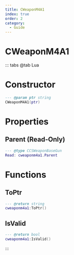 ```yaml
---
title: CWeaponM4A1
index: true
order: 2
category:
  - Guide
---
```


# CWeaponM4A1

::: tabs
@tab Lua
# Constructor
```lua
--- @param ptr string
CWeaponM4A1(ptr)
```
# Properties
## Parent (Read-Only)
```lua
--- @type CCSWeaponBaseGun
Read: cweaponm4a1.Parent
```
# Functions
## ToPtr
```lua
--- @return string
cweaponm4a1:ToPtr()
```
## IsValid
```lua
--- @return bool
cweaponm4a1:IsValid()
```

:::